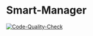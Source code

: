 # Smart-Manager

[![Code-Quality-Check](https://github.com/JeelDobariya38/smart-manager/actions/workflows/Code-Quality-Check.yaml/badge.svg)](https://github.com/JeelDobariya38/smart-manager/actions/workflows/Code-Quality-Check.yaml)
